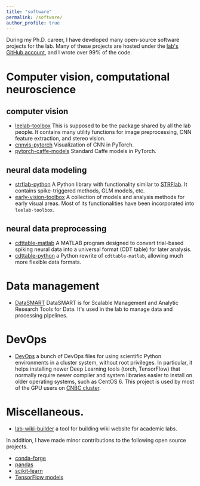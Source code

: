 ```yaml
---
title: "software"
permalink: /software/
author_profile: true
---
```


During my Ph.D. career, I have developed many open-source software projects for the lab. Many of these projects are hosted under the [lab's GitHub account](https://github.com/leelabcnbc/), and I wrote over 99% of the code.

# Computer vision, computational neuroscience


## computer vision

* [leelab-toolbox](https://github.com/leelabcnbc/leelab-toolbox) This is supposed to be the package shared by all the lab people. It contains many utility functions for image preprocessing, CNN feature extraction, and stereo vision.
* [cnnvis-pytorch](https://github.com/leelabcnbc/cnnvis-pytorch) Visualization of CNN in PyTorch.
* [pytorch-caffe-models](https://github.com/leelabcnbc/pytorch-caffe-models) Standard Caffe models in PyTorch.

## neural data modeling

* [strflab-python](https://github.com/leelabcnbc/strflab-python/) A Python library with functionality similar to [STRFlab](http://strflab.berkeley.edu/). It contains spike-triggered methods, GLM models, etc.
* [early-vision-toolbox](https://github.com/leelabcnbc/early-vision-toolbox/) A collection of models and analysis methods for early visual areas. Most of its functionalities have been incorporated into `leelab-toolbox`.

## neural data preprocessing

* [cdttable-matlab](https://github.com/leelabcnbc/cdttable-matlab) A MATLAB program designed to convert trial-based spiking neural data into a universal format (CDT table) for later analysis.
* [cdttable-python](https://github.com/leelabcnbc/cdttable-python) a Python rewrite of `cdttable-matlab`, allowing much more flexible data formats.

 
# Data management

* [DataSMART](https://github.com/leelabcnbc/datasmart) DataSMART is for Scalable Management and Analytic Research Tools for Data. It's used in the lab to manage data and processing pipelines.
 
# DevOps

* [DevOps](https://github.com/leelabcnbc/DevOps) a bunch of DevOps files for using scientific Python environments in a cluster system, without root privileges. In particular, it helps installing newer Deep Learning tools (torch, TensorFlow) that normally require newer compiler and system libraries easier to install on older operating systems, such as CentOS 6. This project is used by most of the GPU users on [CNBC cluster](http://www.cnbc.cmu.edu/resources/computing-resources/).

# Miscellaneous.

* [lab-wiki-builder](https://github.com/leelabcnbc/lab-wiki-builder) a tool for building wiki website for academic labs.

In addition, I have made minor contributions to the following open source projects.

* [conda-forge](https://conda-forge.org/)
* [pandas](http://pandas.pydata.org/)
* [scikit-learn](http://scikit-learn.org/)
* [TensorFlow models](https://github.com/tensorflow/models)
